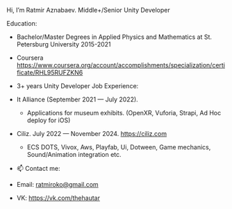 Hi, I’m Ratmir Aznabaev.
Middle+/Senior Unity Developer

Education:
- Bachelor/Master Degrees in Applied Physics and Mathematics at St. Petersburg University 2015-2021
- Coursera https://www.coursera.org/account/accomplishments/specialization/certificate/RHL95RUFZKN6

- 3+ years Unity Developer Job Experience:
- It Alliance (September 2021 — July 2022).
  - Applications for museum exhibits. (OpenXR, Vuforia, Strapi, Ad Hoc deploy for iOS)
- Ciliz. July 2022 — November 2024. https://ciliz.com
  - ECS DOTS, Vivox, Aws, Playfab, Ui, Dotween, Game mechanics, Sound/Animation integration etc.

- 📫 Contact me:
- Email: ratmiroko@gmail.com
- VK: https://vk.com/thehautar

<!---
Hautar/Hautar is a ✨ special ✨ repository because its `README.md` (this file) appears on your GitHub profile.
You can click the Preview link to take a look at your changes.
--->
